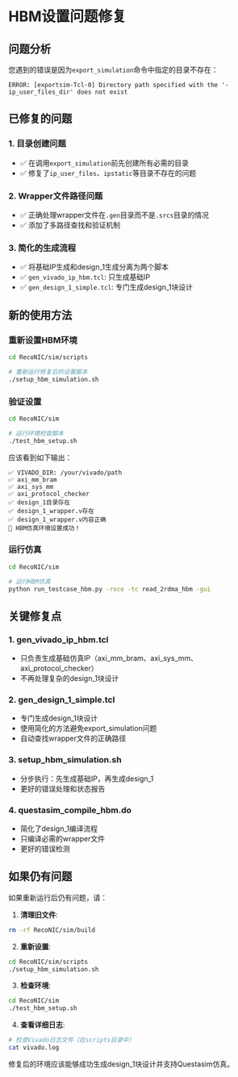 # HBM设置问题修复

## 问题分析

您遇到的错误是因为`export_simulation`命令中指定的目录不存在：

```
ERROR: [exportsim-Tcl-0] Directory path specified with the '-ip_user_files_dir' does not exist
```

## 已修复的问题

### 1. **目录创建问题**
- ✅ 在调用`export_simulation`前先创建所有必需的目录
- ✅ 修复了`ip_user_files`、`ipstatic`等目录不存在的问题

### 2. **Wrapper文件路径问题** 
- ✅ 正确处理wrapper文件在`.gen`目录而不是`.srcs`目录的情况
- ✅ 添加了多路径查找和验证机制

### 3. **简化的生成流程**
- ✅ 将基础IP生成和design_1生成分离为两个脚本
- ✅ `gen_vivado_ip_hbm.tcl`: 只生成基础IP
- ✅ `gen_design_1_simple.tcl`: 专门生成design_1块设计

## 新的使用方法

### 重新设置HBM环境

```bash
cd RecoNIC/sim/scripts

# 重新运行修复后的设置脚本
./setup_hbm_simulation.sh
```

### 验证设置

```bash
cd RecoNIC/sim

# 运行环境检查脚本
./test_hbm_setup.sh
```

应该看到如下输出：
```
✅ VIVADO_DIR: /your/vivado/path
✅ axi_mm_bram
✅ axi_sys_mm  
✅ axi_protocol_checker
✅ design_1目录存在
✅ design_1_wrapper.v存在
✅ design_1_wrapper.v内容正确
🎉 HBM仿真环境设置成功！
```

### 运行仿真

```bash
cd RecoNIC/sim

# 运行HBM仿真
python run_testcase_hbm.py -roce -tc read_2rdma_hbm -gui
```

## 关键修复点

### 1. gen_vivado_ip_hbm.tcl
- 只负责生成基础仿真IP（axi_mm_bram、axi_sys_mm、axi_protocol_checker）
- 不再处理复杂的design_1块设计

### 2. gen_design_1_simple.tcl
- 专门生成design_1块设计
- 使用简化的方法避免export_simulation问题
- 自动查找wrapper文件的正确路径

### 3. setup_hbm_simulation.sh
- 分步执行：先生成基础IP，再生成design_1
- 更好的错误处理和状态报告

### 4. questasim_compile_hbm.do
- 简化了design_1编译流程
- 只编译必需的wrapper文件
- 更好的错误检测

## 如果仍有问题

如果重新运行后仍有问题，请：

1. **清理旧文件**:
```bash
rm -rf RecoNIC/sim/build
```

2. **重新设置**:
```bash
cd RecoNIC/sim/scripts
./setup_hbm_simulation.sh
```

3. **检查环境**:
```bash
cd RecoNIC/sim
./test_hbm_setup.sh
```

4. **查看详细日志**:
```bash
# 检查Vivado日志文件（在scripts目录中）
cat vivado.log
```

修复后的环境应该能够成功生成design_1块设计并支持Questasim仿真。
